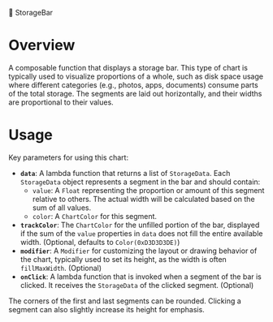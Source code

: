 🧮 StorageBar

# Overview
A composable function that displays a storage bar. This type of chart is typically used to visualize proportions of a whole, such as disk space usage where different categories (e.g., photos, apps, documents) consume parts of the total storage. The segments are laid out horizontally, and their widths are proportional to their values.

# Usage
Key parameters for using this chart:

- **`data`**: A lambda function that returns a list of `StorageData`. Each `StorageData` object represents a segment in the bar and should contain:
    - `value`: A `Float` representing the proportion or amount of this segment relative to others. The actual width will be calculated based on the sum of all values.
    - `color`: A `ChartColor` for this segment.
- **`trackColor`**: The `ChartColor` for the unfilled portion of the bar, displayed if the sum of the `value` properties in `data` does not fill the entire available width. (Optional, defaults to `Color(0xD3D3D3DE)`)
- **`modifier`**: A `Modifier` for customizing the layout or drawing behavior of the chart, typically used to set its height, as the width is often `fillMaxWidth`. (Optional)
- **`onClick`**: A lambda function that is invoked when a segment of the bar is clicked. It receives the `StorageData` of the clicked segment. (Optional)

The corners of the first and last segments can be rounded. Clicking a segment can also slightly increase its height for emphasis.
